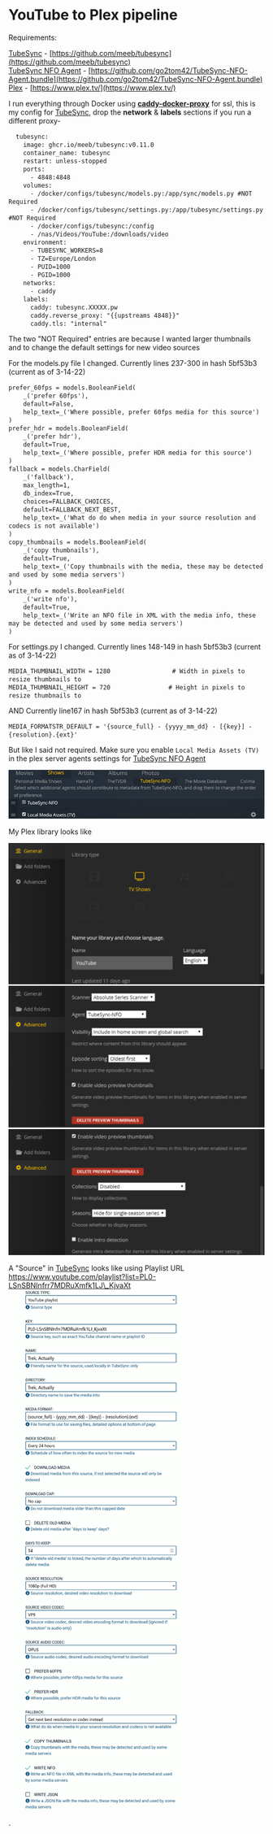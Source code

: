 # YouTube to Plex pipeline

Requirements:

[TubeSync](https://github.com/meeb/tubesync) - [https://github.com/meeb/tubesync](https://github.com/meeb/tubesync)  
[TubeSync NFO Agent](https://github.com/go2tom42/TubeSync-NFO-Agent.bundle) - [https://github.com/go2tom42/TubeSync-NFO-Agent.bundle](https://github.com/go2tom42/TubeSync-NFO-Agent.bundle)  
[Plex](https://www.plex.tv/) - [https://www.plex.tv/](https://www.plex.tv/)

I run everything through Docker using **[caddy-docker-proxy](https://github.com/lucaslorentz/caddy-docker-proxy)** for ssl, this is my config for [TubeSync](https://github.com/meeb/tubesync), drop the **network** &amp; **labels** sections if you run a different proxy-

      tubesync:
        image: ghcr.io/meeb/tubesync:v0.11.0
        container_name: tubesync
        restart: unless-stopped
        ports:
          - 4848:4848
        volumes:
          - /docker/configs/tubesync/models.py:/app/sync/models.py #NOT Required
          - /docker/configs/tubesync/settings.py:/app/tubesync/settings.py #NOT Required
          - /docker/configs/tubesync:/config
          - /nas/Videos/YouTube:/downloads/video
        environment:
          - TUBESYNC_WORKERS=8
          - TZ=Europe/London
          - PUID=1000
          - PGID=1000
        networks:
          - caddy
        labels:
          caddy: tubesync.XXXXX.pw
          caddy.reverse_proxy: "{{upstreams 4848}}"
          caddy.tls: "internal"


The two "NOT Required" entries are because I wanted larger thumbnails and to change the default settings for new video sources

For the models.py file I changed. Currently lines 237-300 in hash 5bf53b3 (current as of 3-14-22)

    prefer_60fps = models.BooleanField(
        _('prefer 60fps'),
        default=False,
        help_text=_('Where possible, prefer 60fps media for this source')
    )
    prefer_hdr = models.BooleanField(
        _('prefer hdr'),
        default=True,
        help_text=_('Where possible, prefer HDR media for this source')
    )
    fallback = models.CharField(
        _('fallback'),
        max_length=1,
        db_index=True,
        choices=FALLBACK_CHOICES,
        default=FALLBACK_NEXT_BEST,
        help_text=_('What do do when media in your source resolution and codecs is not available')
    )
    copy_thumbnails = models.BooleanField(
        _('copy thumbnails'),
        default=True,
        help_text=_('Copy thumbnails with the media, these may be detected and used by some media servers')
    )
    write_nfo = models.BooleanField(
        _('write nfo'),
        default=True,
        help_text=_('Write an NFO file in XML with the media info, these may be detected and used by some media servers')
    )

For settings.py I changed. Currently lines 148-149 in hash 5bf53b3 (current as of 3-14-22)

    
    MEDIA_THUMBNAIL_WIDTH = 1280                 # Width in pixels to resize thumbnails to
    MEDIA_THUMBNAIL_HEIGHT = 720                # Height in pixels to resize thumbnails to


AND Currently line167 in hash 5bf53b3 (current as of 3-14-22)

    MEDIA_FORMATSTR_DEFAULT = '{source_full} - {yyyy_mm_dd} - [{key}] - {resolution}.{ext}'


But like I said not required. Make sure you enable `Local Media Assets (TV)` in the plex server agents settings for [TubeSync NFO Agent](https://github.com/go2tom42/TubeSync-NFO-Agent.bundle)

[![agents-settings-plex.png](https://raw.githubusercontent.com/go2tom42/TubeSync-NFO-Agent.bundle/main/docs/plex1.png)](https://raw.githubusercontent.com/go2tom42/TubeSync-NFO-Agent.bundle/main/docs/plex1.png)

My Plex library looks like

[![plex1.png](https://raw.githubusercontent.com/go2tom42/TubeSync-NFO-Agent.bundle/main/docs/plex2.png)](https://raw.githubusercontent.com/go2tom42/TubeSync-NFO-Agent.bundle/main/docs/plex2.png)  
[![plex2.png](https://raw.githubusercontent.com/go2tom42/TubeSync-NFO-Agent.bundle/main/docs/plex3.png)](https://raw.githubusercontent.com/go2tom42/TubeSync-NFO-Agent.bundle/main/docs/plex3.png)  
[![plex3.png](https://raw.githubusercontent.com/go2tom42/TubeSync-NFO-Agent.bundle/main/docs/plex4.png)](https://raw.githubusercontent.com/go2tom42/TubeSync-NFO-Agent.bundle/main/docs/plex4.png)

A "Source" in [TubeSync](https://github.com/meeb/tubesync) looks like using Playlist URL https://www.youtube.com/playlist?list=PL0-LSnSBNInfrr7MDRuXmfk1LJ\_KjvaXt  
[![plex4.png](https://raw.githubusercontent.com/go2tom42/TubeSync-NFO-Agent.bundle/main/docs/plex5.png)](https://raw.githubusercontent.com/go2tom42/TubeSync-NFO-Agent.bundle/main/docs/plex5.png)

.

